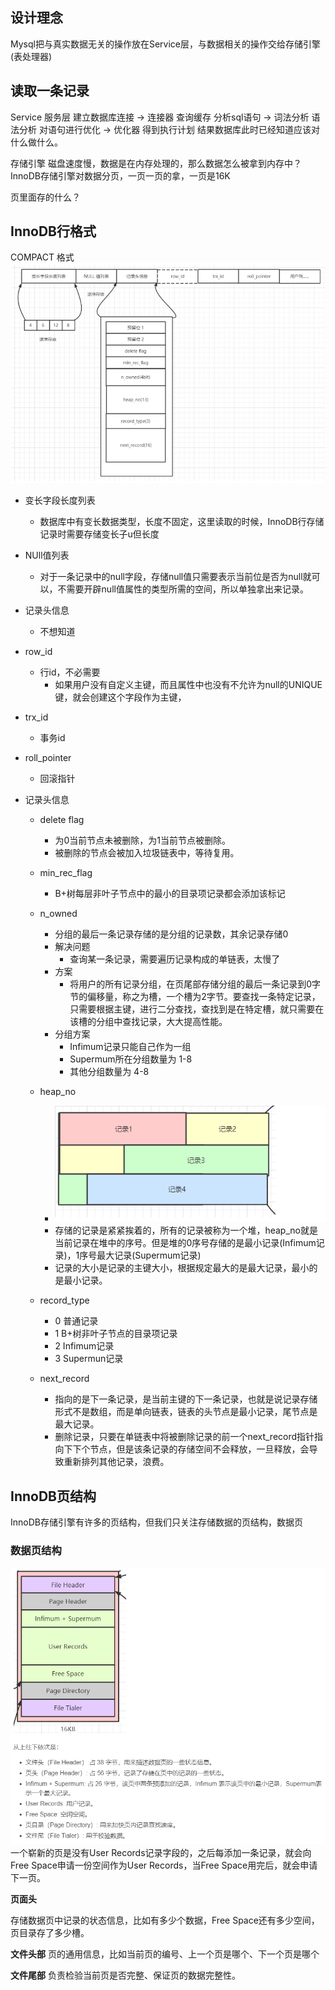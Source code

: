 ## 设计理念
Mysql把与真实数据无关的操作放在Service层，与数据相关的操作交给存储引擎(表处理器)

## 读取一条记录
Service 服务层
建立数据库连接 -> 连接器
查询缓存
分析sql语句 -> 词法分析 语法分析
对语句进行优化 -> 优化器 得到执行计划
结果数据库此时已经知道应该对什么做什么。

存储引擎
磁盘速度慢，数据是在内存处理的，那么数据怎么被拿到内存中？
InnoDB存储引擎对数据分页，一页一页的拿，一页是16K

页里面存的什么？

##  InnoDB行格式

COMPACT 格式
![](images/2022-06-20-20-47-13.png)
-  变长字段长度列表
    - 数据库中有变长数据类型，长度不固定，这里读取的时候，InnoDB行存储记录时需要存储变长子u但长度
- NUll值列表
    - 对于一条记录中的null字段，存储null值只需要表示当前位是否为null就可以，不需要开辟null值属性的类型所需的空间，所以单独拿出来记录。
- 记录头信息
    - 不想知道
- row_id
    - 行id，不必需要
        - 如果用户没有自定义主键，而且属性中也没有不允许为null的UNIQUE键，就会创建这个字段作为主键，
- trx_id
    - 事务id
- roll_pointer
    - 回滚指针

- 记录头信息 
    - delete flag
        - 为0当前节点未被删除，为1当前节点被删除。
        - 被删除的节点会被加入垃圾链表中，等待复用。
    - min_rec_flag
        - B+树每层非叶子节点中的最小的目录项记录都会添加该标记
    - n_owned
        - 分组的最后一条记录存储的是分组的记录数，其余记录存储0
        - 解决问题 
            -  查询某一条记录，需要遍历记录构成的单链表，太慢了
        - 方案  
            -  将用户的所有记录分组，在页尾部存储分组的最后一条记录到0字节的偏移量，称之为槽，一个槽为2字节。要查找一条特定记录，只需要根据主键，进行二分查找，查找到是在特定槽，就只需要在该槽的分组中查找记录，大大提高性能。
        - 分组方案
            - Infimum记录只能自己作为一组
            - Supermum所在分组数量为 1-8
            - 其他分组数量为 4-8
    - heap_no
        - ![](images/2022-06-20-21-20-44.png) 
        - 存储的记录是紧紧挨着的，所有的记录被称为一个堆，heap_no就是当前记录在堆中的序号。但是堆的0序号存储的是最小记录(Infimum记录)，1序号最大记录(Supermum记录)
        - 记录的大小是记录的主键大小，根据规定最大的是最大记录，最小的是最小记录。

    - record_type
        - 0 普通记录
        - 1 B+树非叶子节点的目录项记录
        - 2 Infimum记录
        - 3 Supermun记录
    - next_record
        - 指向的是下一条记录，是当前主键的下一条记录，也就是说记录存储形式不是数组，而是单向链表，链表的头节点是最小记录，尾节点是最大记录。
        - 删除记录，只要在单链表中将被删除记录的前一个next_record指针指向下下个节点，但是该条记录的存储空间不会释放，一旦释放，会导致重新排列其他记录，浪费。

## InnoDB页结构
InnoDB存储引擎有许多的页结构，但我们只关注存储数据的页结构，数据页
### 数据页结构
![](images/2022-06-20-21-16-59.png)
一个崭新的页是没有User Records记录字段的，之后每添加一条记录，就会向Free Space申请一份空间作为User Records，当Free Space用完后，就会申请下一页。

**页面头**

存储数据页中记录的状态信息，比如有多少个数据，Free Space还有多少空间，页目录存了多少槽。

**文件头部**
页的通用信息，比如当前页的编号、上一个页是哪个、下一个页是哪个

**文件尾部**
负责检验当前页是否完整、保证页的数据完整性。

